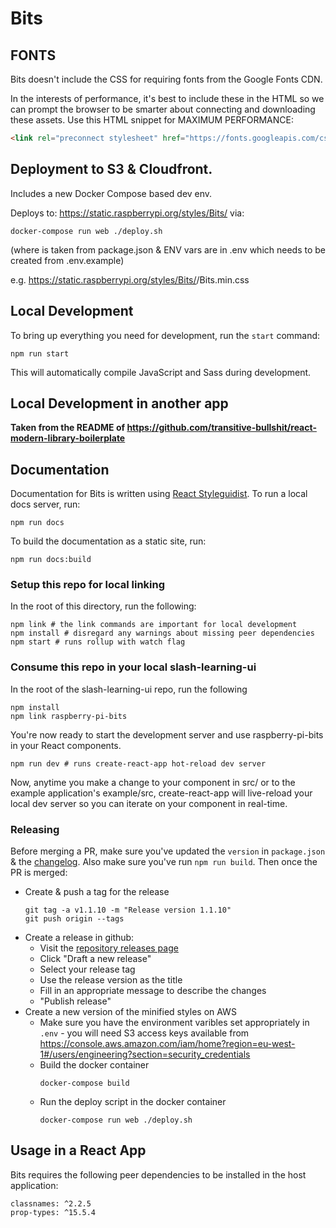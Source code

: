 # Bits

## FONTS

Bits doesn't include the CSS for requiring fonts from the Google Fonts CDN.

In the interests of performance, it's best to include these in the HTML so we can prompt the browser to be smarter about connecting and downloading these assets. Use this HTML snippet for MAXIMUM PERFORMANCE:

```html
<link rel="preconnect stylesheet" href="https://fonts.googleapis.com/css?family=Rubik:300,500,700|Space+Mono" media="all" type="text/css" crossorigin />
```

## Deployment to S3 & Cloudfront.

Includes a new Docker Compose based dev env.

Deploys to: https://static.raspberrypi.org/styles/Bits/<version> via:

`docker-compose run web ./deploy.sh`

(where <version> is taken from package.json & ENV vars are in .env which needs to be created from .env.example)

e.g. https://static.raspberrypi.org/styles/Bits/<version>/Bits.min.css

## Local Development

To bring up everything you need for development, run the `start` command:

```
npm run start
```

This will automatically compile JavaScript and Sass during development.

## Local Development in another app

**Taken from the README of https://github.com/transitive-bullshit/react-modern-library-boilerplate**

## Documentation

Documentation for Bits is written using [React Styleguidist](https://react-styleguidist.js.org). To run a local docs server, run:
```
npm run docs
```

To build the documentation as a static site, run:
```
npm run docs:build
```

### Setup this repo for local linking

In the root of this directory, run the following:

    npm link # the link commands are important for local development
    npm install # disregard any warnings about missing peer dependencies
    npm start # runs rollup with watch flag

### Consume this repo in your local slash-learning-ui

In the root of the slash-learning-ui repo, run the following

    npm install
    npm link raspberry-pi-bits

You're now ready to start the development server and use raspberry-pi-bits in your React components.

    npm run dev # runs create-react-app hot-reload dev server

Now, anytime you make a change to your component in src/ or to the example application's example/src, create-react-app will live-reload your local dev server so you can iterate on your component in real-time.

### Releasing

Before merging a PR, make sure you've updated the `version` in `package.json` & the [changelog](./CHANGELOG.md).
Also make sure you've run `npm run build`.
Then once the PR is merged:
* Create & push a tag for the release
  ```
  git tag -a v1.1.10 -m "Release version 1.1.10"
  git push origin --tags
  ```
* Create a release in github:
    * Visit the [repository releases page](https://github.com/RaspberryPiFoundation/Bits/releases)
    * Click "Draft a new release"
    * Select your release tag
    * Use the release version as the title
    * Fill in an appropriate message to describe the changes
    * "Publish release"
* Create a new version of the minified styles on AWS
    * Make sure you have the environment varibles set appropriately in `.env` - you will need S3 access keys available from https://console.aws.amazon.com/iam/home?region=eu-west-1#/users/engineering?section=security_credentials
    * Build the docker container
      ```
      docker-compose build
      ```
    * Run the deploy script in the docker container
      ```
      docker-compose run web ./deploy.sh
      ```


## Usage in a React App

Bits requires the following peer dependencies to be installed in the host application:

```
classnames: ^2.2.5
prop-types: ^15.5.4
```
